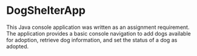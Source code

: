 # DogShelterApp
This Java console application was written as an assignment requirement.
The application provides a basic console navigation to add dogs available for adoption, retrieve dog information, and set the status of a dog as adopted.
